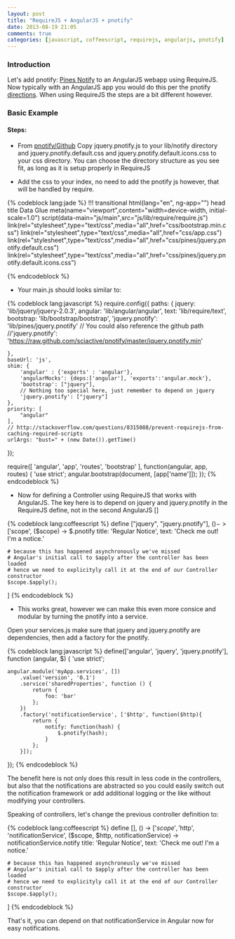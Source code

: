 ```yaml
---
layout: post
title: "RequireJS + AngularJS + pnotify"
date: 2013-08-19 21:05
comments: true
categories: [javascript, coffeescript, requirejs, angularjs, pnotify]
---
```


### Introduction

Let's add pnotify: [Pines Notify](http://pinesframework.org/pnotify/) to an AngularJS webapp using RequireJS.  Now typically with an AngularJS app you would do this per the pnotify [directions](https://github.com/sciactive/pnotify#getting-started).  When using RequireJS the steps are a bit different however.

### Basic Example

#### Steps:

* From [pnotify/Github](https://github.com/sciactive/pnotify) Copy jquery.pnotify.js to your lib/notify directory and jquery.pnotify.default.css and jquery.pnotify.default.icons.css to your css directory.  You can choose the directory structure as you see fit, as long as it is setup properly in RequireJS

* Add the css to your index, no need to add the pnotify js however, that will be handled by require.  

{% codeblock lang:jade %}
!!! transitional
html(lang="en", ng-app="")
    head
        title Data Glue
        meta(name="viewport",content="width=device-width, initial-scale=1.0")
        script(data-main="js/main",src="js/lib/require/require.js")
        link(rel="stylesheet",type="text/css",media="all",href="css/bootstrap.min.css")
        link(rel="stylesheet",type="text/css",media="all",href="css/app.css")
        link(rel="stylesheet",type="text/css",media="all",href="css/pines/jquery.pnotify.default.css")
        link(rel="stylesheet",type="text/css",media="all",href="css/pines/jquery.pnotify.default.icons.css")
 
{% endcodeblock %}

* Your main.js should looks similar to:

{% codeblock lang:javascript %}
require.config({
    paths: {
        jquery: 'lib/jquery/jquery-2.0.3',
        angular: 'lib/angular/angular',
        text: 'lib/require/text',
        bootstrap: 'lib/bootstrap/bootstrap',
        'jquery.pnotify': 'lib/pines/jquery.pnotify'
        // You could also reference the github path
        //'jquery.pnotify': 'https://raw.github.com/sciactive/pnotify/master/jquery.pnotify.min'

    },
    baseUrl: 'js',
    shim: {
        'angular' : {'exports' : 'angular'},
        'angularMocks': {deps:['angular'], 'exports':'angular.mock'},
        'bootstrap': ["jquery"],
        // Nothing too special here, just remember to depend on jquery
        'jquery.pnotify': ["jquery"]
    },
    priority: [
        "angular"
    ],
    // http://stackoverflow.com/questions/8315088/prevent-requirejs-from-caching-required-scripts
    urlArgs: "bust=" + (new Date()).getTime()
});

require([
    'angular',
    'app',
    'routes',
    'bootstrap'
], function(angular, app, routes) {
    'use strict';
    angular.bootstrap(document, [app['name']]);
});
{% endcodeblock %}

* Now for defining a Controller using RequireJS that works with AngularJS.  The key here is to depend on jquery and jquery.pnotify in the RequireJS define, not in the second AngularJS []

{% codeblock lang:coffeescript %}
define ["jquery", "jquery.pnotify"], ($) ->
  ['$scope', ($scope) ->
    $.pnotify
        title: 'Regular Notice',
        text: 'Check me out! I\'m a notice.'

    # because this has happened asynchronously we've missed
    # Angular's initial call to $apply after the controller has been loaded
    # hence we need to explicityly call it at the end of our Controller constructor
    $scope.$apply();
  ]
{% endcodeblock %}

* This works great, however we can make this even more consice and modular by turning the pnotify into a service.

Open your services.js make sure that jquery and jquery.pnotify are dependencies, then add a factory for the pnotify.

{% codeblock lang:javascript %}
define(['angular', 'jquery', 'jquery.pnotify'], function (angular, $) {
    'use strict';
    
    angular.module('myApp.services', [])
        .value('version', '0.1')
        .service('sharedProperties', function () {
            return {
                foo: 'bar'
            };
        })
        .factory('notificationService', ['$http', function($http){
            return {
                notify: function(hash) {
                    $.pnotify(hash);
                }
            };
        }]);
});
{% endcodeblock %}

The benefit here is not only does this result in less code in the controllers, but also that the notifications are abstracted so you could easily switch out the notification framework or add additional logging or the like without modifying your controllers.

Speaking of controllers, let's change the previous controller definition to:

{% codeblock lang:coffeescript %}
define [], () ->
  ['$scope', '$http', 'notificationService', ($scope, $http, notificationService) ->
    notificationService.notify
      title: 'Regular Notice',
      text: 'Check me out! I\'m a notice.'

    # because this has happened asynchroneusly we've missed
    # Angular's initial call to $apply after the controller has been loaded
    # hence we need to explicityly call it at the end of our Controller constructor
    $scope.$apply();
  ]
{% endcodeblock %}

That's it, you can depend on that notificationService in Angular now for easy notifications.
